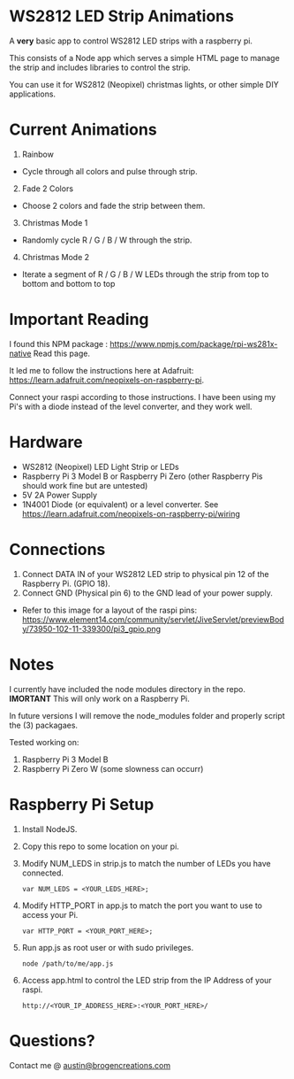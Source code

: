 # WS2812 LED Strip Animations

A **very** basic app to control WS2812 LED strips with a raspberry pi. 

This consists of a Node app which serves a simple HTML page to manage the strip and includes libraries to control the strip.

You can use it for WS2812 (Neopixel) christmas lights, or other simple DIY applications.

# Current Animations

1) Rainbow
  - Cycle through all colors and pulse through strip.

2) Fade 2 Colors
  - Choose 2 colors and fade the strip between them.

3) Christmas Mode 1
  - Randomly cycle R / G / B / W through the strip.

4) Christmas Mode 2
  - Iterate a segment of R / G / B / W LEDs through the strip from top to bottom and bottom to top

# Important Reading 

I found this NPM package : https://www.npmjs.com/package/rpi-ws281x-native
Read this page. 

It led me to follow the instructions here at Adafruit: https://learn.adafruit.com/neopixels-on-raspberry-pi. 

Connect your raspi according to those instructions. I have been using my Pi's with a diode instead of the level converter, and they work well.

# Hardware 

- WS2812 (Neopixel) LED Light Strip or LEDs
- Raspberry Pi 3 Model B or Raspberry Pi Zero (other Raspberry Pis should work fine but are untested)
- 5V 2A Power Supply
- 1N4001 Diode (or equivalent) or a level converter. See https://learn.adafruit.com/neopixels-on-raspberry-pi/wiring

# Connections 

1) Connect DATA IN of your WS2812 LED strip to physical pin 12 of the Raspberry Pi. (GPIO 18).
2) Connect GND (Physical pin 6) to the GND lead of your power supply. 
- Refer to this image for a layout of the raspi pins: https://www.element14.com/community/servlet/JiveServlet/previewBody/73950-102-11-339300/pi3_gpio.png

# Notes 

I currently have included the node modules directory in the repo. **IMORTANT** This will only work on a Raspberry Pi.

In future versions I will remove the node_modules folder and properly script the (3) packagaes. 

Tested working on: 
  1) Raspberry Pi 3 Model B
  2) Raspberry Pi Zero W (some slowness can occurr)

# Raspberry Pi Setup

1) Install NodeJS.
2) Copy this repo to some location on your pi.
3) Modify NUM_LEDS in strip.js to match the number of LEDs you have connected.

    `var NUM_LEDS = <YOUR_LEDS_HERE>;`

4) Modify HTTP_PORT in app.js to match the port you want to use to access your Pi.

    `var HTTP_PORT = <YOUR_PORT_HERE>;`

5) Run app.js as root user or with sudo privileges.

    `node /path/to/me/app.js`

6) Access app.html to control the LED strip from the IP Address of your raspi.

    `http://<YOUR_IP_ADDRESS_HERE>:<YOUR_PORT_HERE>/`

# Questions? 

Contact me @ austin@brogencreations.com